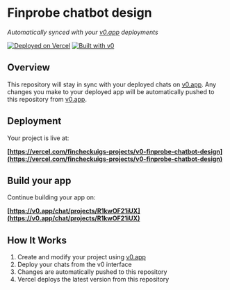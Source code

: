# Finprobe chatbot design

*Automatically synced with your [v0.app](https://v0.app) deployments*

[![Deployed on Vercel](https://img.shields.io/badge/Deployed%20on-Vercel-black?style=for-the-badge&logo=vercel)](https://vercel.com/fincheckuigs-projects/v0-finprobe-chatbot-design)
[![Built with v0](https://img.shields.io/badge/Built%20with-v0.app-black?style=for-the-badge)](https://v0.app/chat/projects/R1kwOF21iUX)

## Overview

This repository will stay in sync with your deployed chats on [v0.app](https://v0.app).
Any changes you make to your deployed app will be automatically pushed to this repository from [v0.app](https://v0.app).

## Deployment

Your project is live at:

**[https://vercel.com/fincheckuigs-projects/v0-finprobe-chatbot-design](https://vercel.com/fincheckuigs-projects/v0-finprobe-chatbot-design)**

## Build your app

Continue building your app on:

**[https://v0.app/chat/projects/R1kwOF21iUX](https://v0.app/chat/projects/R1kwOF21iUX)**

## How It Works

1. Create and modify your project using [v0.app](https://v0.app)
2. Deploy your chats from the v0 interface
3. Changes are automatically pushed to this repository
4. Vercel deploys the latest version from this repository
